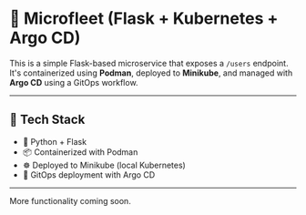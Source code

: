 # 🧩 Microfleet (Flask + Kubernetes + Argo CD)

This is a simple Flask-based microservice that exposes a `/users` endpoint. It's containerized using **Podman**, deployed to **Minikube**, and managed with **Argo CD** using a GitOps workflow.

---

## 🔧 Tech Stack

- 🐍 Python + Flask 
- 📦 Containerized with Podman
- ☸️ Deployed to Minikube (local Kubernetes)
- 🚀 GitOps deployment with Argo CD

---

More functionality coming soon.